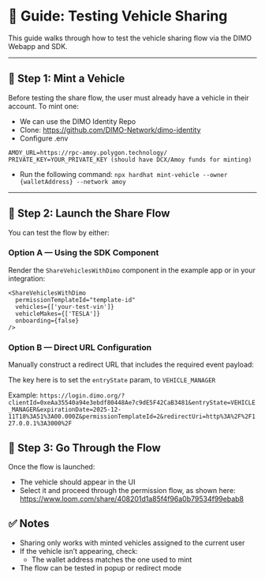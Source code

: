 # 🧪 Guide: Testing Vehicle Sharing

This guide walks through how to test the vehicle sharing flow via the DIMO Webapp and SDK.

---

## 🚗 Step 1: Mint a Vehicle

Before testing the share flow, the user must already have a vehicle in their account. To mint one:

- We can use the DIMO Identity Repo
- Clone: https://github.com/DIMO-Network/dimo-identity
- Configure .env

```
AMOY_URL=https://rpc-amoy.polygon.technology/
PRIVATE_KEY=YOUR_PRIVATE_KEY (should have DCX/Amoy funds for minting)
```

- Run the following command: `npx hardhat mint-vehicle --owner {walletAddress} --network amoy`

---

## 🔗 Step 2: Launch the Share Flow

You can test the flow by either:

### Option A — Using the SDK Component

Render the `ShareVehiclesWithDimo` component in the example app or in your integration:

```tsx
<ShareVehiclesWithDimo
  permissionTemplateId="template-id"
  vehicles={['your-test-vin']}
  vehicleMakes={['TESLA']}
  onboarding={false}
/>
```

### Option B — Direct URL Configuration

Manually construct a redirect URL that includes the required event payload:

The key here is to set the `entryState` param, to `VEHICLE_MANAGER`

Example: `https://login.dimo.org/?clientId=0xeAa35540a94e3ebdf80448Ae7c9dE5F42CaB3481&entryState=VEHICLE_MANAGER&expirationDate=2025-12-11T18%3A51%3A00.000Z&permissionTemplateId=2&redirectUri=http%3A%2F%2F127.0.0.1%3A3000%2F`

## 🔗 Step 3: Go Through the Flow

Once the flow is launched:
- The vehicle should appear in the UI
- Select it and proceed through the permission flow, as shown here: https://www.loom.com/share/408201d1a85f4f96a0b79534f99ebab8

## ✅ Notes
- Sharing only works with minted vehicles assigned to the current user
- If the vehicle isn’t appearing, check:
    - The wallet address matches the one used to mint
- The flow can be tested in popup or redirect mode